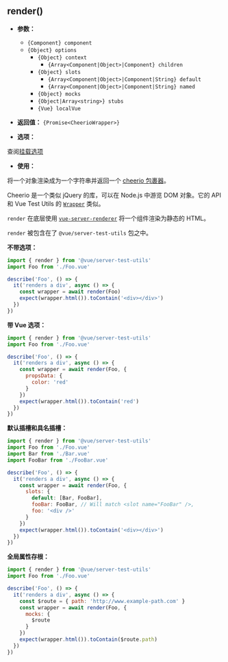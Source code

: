 ## render()

- **参数：**

  - `{Component} component`
  - `{Object} options`
    - `{Object} context`
      - `{Array<Component|Object>|Component} children`
    - `{Object} slots`
      - `{Array<Component|Object>|Component|String} default`
      - `{Array<Component|Object>|Component|String} named`
    - `{Object} mocks`
    - `{Object|Array<string>} stubs`
    - `{Vue} localVue`

- **返回值：** `{Promise<CheerioWrapper>}`

- **选项：**

查阅[挂载选项](./options.md)

- **使用：**

将一个对象渲染成为一个字符串并返回一个 [cheerio 包裹器](https://github.com/cheeriojs/cheerio)。

Cheerio 是一个类似 jQuery 的库，可以在 Node.js 中游览 DOM 对象。它的 API 和 Vue Test Utils 的 [`Wrapper`](wrapper/) 类似。

`render` 在底层使用 [`vue-server-renderer`](https://ssr.vuejs.org/zh/basic.html) 将一个组件渲染为静态的 HTML。

`render` 被包含在了 `@vue/server-test-utils` 包之中。

**不带选项：**

```js
import { render } from '@vue/server-test-utils'
import Foo from './Foo.vue'

describe('Foo', () => {
  it('renders a div', async () => {
    const wrapper = await render(Foo)
    expect(wrapper.html()).toContain('<div></div>')
  })
})
```

**带 Vue 选项：**

```js
import { render } from '@vue/server-test-utils'
import Foo from './Foo.vue'

describe('Foo', () => {
  it('renders a div', async () => {
    const wrapper = await render(Foo, {
      propsData: {
        color: 'red'
      }
    })
    expect(wrapper.html()).toContain('red')
  })
})
```

**默认插槽和具名插槽：**

```js
import { render } from '@vue/server-test-utils'
import Foo from './Foo.vue'
import Bar from './Bar.vue'
import FooBar from './FooBar.vue'

describe('Foo', () => {
  it('renders a div', async () => {
    const wrapper = await render(Foo, {
      slots: {
        default: [Bar, FooBar],
        fooBar: FooBar, // Will match <slot name="FooBar" />,
        foo: '<div />'
      }
    })
    expect(wrapper.html()).toContain('<div></div>')
  })
})
```

**全局属性存根：**

```js
import { render } from '@vue/server-test-utils'
import Foo from './Foo.vue'

describe('Foo', () => {
  it('renders a div', async () => {
    const $route = { path: 'http://www.example-path.com' }
    const wrapper = await render(Foo, {
      mocks: {
        $route
      }
    })
    expect(wrapper.html()).toContain($route.path)
  })
})
```
